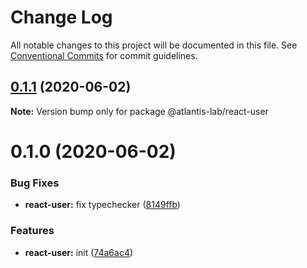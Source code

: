# Change Log

All notable changes to this project will be documented in this file.
See [Conventional Commits](https://conventionalcommits.org) for commit guidelines.

## [0.1.1](https://github.com/Atlantis-Lab/reactjs/compare/@atlantis-lab/react-user@0.1.0...@atlantis-lab/react-user@0.1.1) (2020-06-02)

**Note:** Version bump only for package @atlantis-lab/react-user





# 0.1.0 (2020-06-02)


### Bug Fixes

* **react-user:** fix typechecker ([8149ffb](https://github.com/Atlantis-Lab/reactjs/commit/8149ffb905ddd3b7d6636877e7ab597e34a73672))


### Features

* **react-user:** init ([74a6ac4](https://github.com/Atlantis-Lab/reactjs/commit/74a6ac446114e6709980dfb853e5715ad95218f1))
